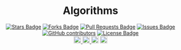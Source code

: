 <h1 align='center'>Algorithms</h1>
<div align='center'>
<a href="https://github.com/pythonicboat/algorithms/stargazers"><img src="https://img.shields.io/github/stars/pythonicboat/algorithms" alt="Stars Badge"/></a>
<a href="https://github.com/pythonicboat/algorithms/network/members"><img src="https://img.shields.io/github/forks/pythonicboat/algorithms" alt="Forks Badge"/></a>
<a href="https://github.com/pythonicboat/algorithms/pulls"><img src="https://img.shields.io/github/issues-pr/pythonicboat/algorithms" alt="Pull Requests Badge"/></a>
<a href="https://github.com/pythonicboat/algorithms/issues"><img src="https://img.shields.io/github/issues/pythonicboat/algorithms" alt="Issues Badge"/></a>
<a href="https://github.com/pythonicboat/algorithms/graphs/contributors"><img alt="GitHub contributors" src="https://img.shields.io/github/contributors/pythonicboat/algorithms?color=2b9348"></a>
<a href="https://github.com/pythonicboat/algorithms/blob/master/LICENSE"><img src="https://img.shields.io/github/license/pythonicboat/algorithms?color=2b9348" alt="License Badge"/></a>
</div>
<div align='center'>
  <a href="https://gitpod.io/#https://github.com/PythonicBoat/Algorithms">
    <img src="https://img.shields.io/badge/Gitpod-Ready--to--Code-blue?logo=gitpod" height="20" alt="Gitpod Ready-to-Code">
  </a>
  <a href="https://github.com/Pythonicboat/algorithms/blob/master/CONTRIBUTING.md">
    <img src="https://img.shields.io/static/v1.svg?label=Contributions&message=Welcome&color=0059b3" height="20" alt="Contributions Welcome">
  </a>
  <img src="https://img.shields.io/github/repo-size/Pythonicboat/Algorithms.svg?label=Repo%20size" height="20">
  <a href="https://discord.gg/YXJNrEFk4e">
    <img src="https://img.shields.io/discord/.svg?logo=discord&colorB=7289DA" height="20" alt="Discord chat">
  </a>
</div>
